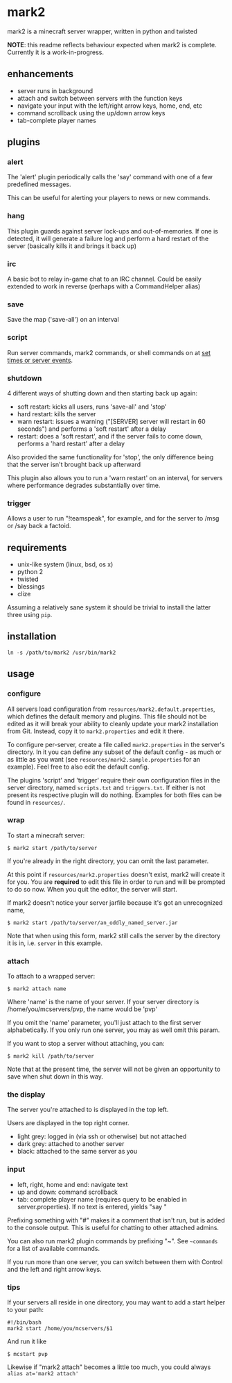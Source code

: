 # mark2

mark2 is a minecraft server wrapper, written in python and twisted

**NOTE**: this readme reflects behaviour expected when mark2 is complete. Currently
it is a work-in-progress.

## enhancements

* server runs in background
* attach and switch between servers with the function keys
* navigate your input with the left/right arrow keys, home, end, etc
* command scrollback using the up/down arrow keys
* tab-complete player names

## plugins

### alert

The 'alert' plugin periodically calls the 'say' command with one of a few predefined messages.

This can be useful for alerting your players to news or new commands.

### hang

This plugin guards against server lock-ups and out-of-memories. If one is detected, it will
generate a failure log and perform a hard restart of the server (basically kills it and brings it back up)

### irc

A basic bot to relay in-game chat to an IRC channel. Could be easily extended to work in
reverse (perhaps with a CommandHelper alias)

### save

Save the map ('save-all') on an interval

### script

Run server commands, mark2 commands, or shell commands on at
[set times or server events](https://github.com/edk141/mark2/blob/master/resources/scripts.sample.txt).

### shutdown

4 different ways of shutting down and then starting back up again:

* soft restart: kicks all users, runs 'save-all' and 'stop'
* hard restart: kills the server
* warn restart: issues a warning ("[SERVER] server will restart in 60 seconds") and performs a 'soft restart' after a delay
* restart: does a 'soft restart', and if the server fails to come down, performs a 'hard restart' after a delay

Also provided the same functionality for 'stop', the only difference being that the server isn't brought back up afterward

This plugin also allows you to run a 'warn restart' on an interval, for servers where performance degrades substantially over time.

### trigger

Allows a user to run "!teamspeak", for example, and for the server to /msg or /say back a factoid.

## requirements

* unix-like system (linux, bsd, os x)
* python 2
* twisted
* blessings
* clize

Assuming a relatively sane system it should be trivial to install the latter three using `pip`.

## installation

	ln -s /path/to/mark2 /usr/bin/mark2

## usage

### configure

All servers load configuration from `resources/mark2.default.properties`, which defines the default memory and plugins.
This file should not be edited as it will break your ability to cleanly update your mark2 installation from Git. Instead,
copy it to `mark2.properties` and edit it there.

To configure per-server, create a file called `mark2.properties` in the server's directory. In it you can define any
subset of the default config - as much or as little as you want (see `resources/mark2.sample.properties` for an example).
Feel free to also edit the default config.

The plugins 'script' and 'trigger' require their own configuration files in the server directory, named `scripts.txt` and
`triggers.txt`. If either is not present its respective plugin will do nothing. Examples for both files can be found in
`resources/`.

### wrap

To start a minecraft server:

    $ mark2 start /path/to/server

If you're already in the right directory, you can omit the last parameter.

At this point if `resources/mark2.properties` doesn't exist, mark2 will create it for you. You are **required** to edit
this file in order to run and will be prompted to do so now. When you quit the editor, the server will start.

If mark2 doesn't notice your server jarfile because it's got an unrecognized name,

    $ mark2 start /path/to/server/an_oddly_named_server.jar

Note that when using this form, mark2 still calls the server by the directory it is in, i.e. `server` in
this example.

### attach

To attach to a wrapped server:

    $ mark2 attach name

Where 'name' is the name of your server. If your server directory is /home/you/mcservers/pvp, the name would be 'pvp'

If you omit the 'name' parameter, you'll just attach to the first server alphabetically. If you only run one server,
you may as well omit this param.

If you want to stop a server without attaching, you can:

	$ mark2 kill /path/to/server

Note that at the present time, the server will not be given an opportunity to save when shut down in this way.

### the display

The server you're attached to is displayed in the top left. 

Users are displayed in the top right corner.

* light grey: logged in (via ssh or otherwise) but not attached
* dark grey: attached to another server
* black: attached to the same server as you

### input

* left, right, home and end: navigate text
* up and down: command scrollback
* tab: complete player name (requires query to be enabled in server.properties). If no text is entered, yields "say "

Prefixing something with "#" makes it a comment that isn't run, but is added to the console output. This is useful
for chatting to other attached admins.

You can also run mark2 plugin commands by prefixing "~". See `~commands` for a list of available commands.

If you run more than one server, you can switch between them with Control and the left and right arrow keys.

### tips

If your servers all reside in one directory, you may want to add a start helper to your path:

    #!/bin/bash
    mark2 start /home/you/mcservers/$1

And run it like
    
    $ mcstart pvp

Likewise if "mark2 attach" becomes a little too much, you could always `alias at='mark2 attach'`
